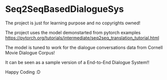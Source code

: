 # Seq2SeqBasedDialogueSys
The project is just for learning purpose and no copyrights owned!

The project uses the model demonstarted from pytorch examples https://pytorch.org/tutorials/intermediate/seq2seq_translation_tutorial.html

The model is tuned to work for the dialogue conversations data from Cornell Movie Dialogue Corpus!

It can be seen as a sample version of a End-to-End Dialogue System!! 

Happy Coding :D
